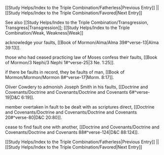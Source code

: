 [[Study Helps/Index to the Triple Combination/Fatherless|Previous Entry]]  ||  [[Study Helps/Index to the Triple Combination/Favored|Next Entry]]

 See also [[Study Helps/Index to the Triple Combination/Transgression, Transgress|Transgression]]; [[Study Helps/Index to the Triple Combination/Weak, Weakness|Weak]]

 acknowledge your faults, [[Book of Mormon/Alma/Alma 39#^verse-13|Alma 39:13]].

 those who had ceased practicing law of Moses confess their faults, [[Book of Mormon/3 Nephi/3 Nephi 1#^verse-25|3 Ne. 1:25]].

 if there be faults in record, they be faults of man, [[Book of Mormon/Mormon/Mormon 8#^verse-17|Morm. 8:17]].

 Oliver Cowdery to admonish Joseph Smith in his faults, [[Doctrine and Covenants/Doctrine and Covenants/Doctrine and Covenants 6#^verse-19|D&C 6:19]].

 member overtaken in fault to be dealt with as scriptures direct, [[Doctrine and Covenants/Doctrine and Covenants/Doctrine and Covenants 20#^verse-80|D&C 20:80]].

 cease to find fault one with another, [[Doctrine and Covenants/Doctrine and Covenants/Doctrine and Covenants 88#^verse-124|D&C 88:124]].

[[Study Helps/Index to the Triple Combination/Fatherless|Previous Entry]]  ||  [[Study Helps/Index to the Triple Combination/Favored|Next Entry]]